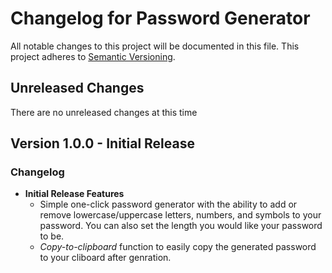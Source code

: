 # Changelog for Password Generator

All notable changes to this project will be documented in this file. This project adheres to [Semantic Versioning](https://semver.org/spec/v2.0.0.html).

## Unreleased Changes

There are no unreleased changes at this time

## Version 1.0.0 - Initial Release

### Changelog

- **Initial Release Features**
  - Simple one-click password generator with the ability to add or remove lowercase/uppercase letters, numbers, and symbols to your password. You can also set the length you would like your password to be.
  - _Copy-to-clipboard_ function to easily copy the generated password to your cliboard after genration.
